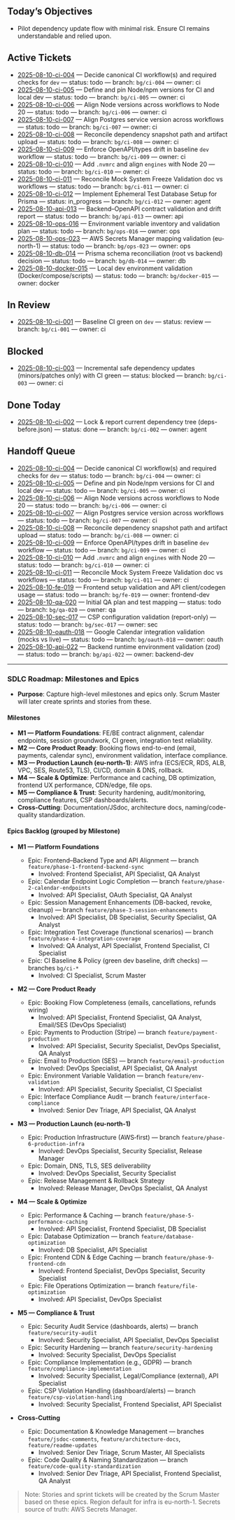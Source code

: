 ## Today’s Objectives

- Pilot dependency update flow with minimal risk. Ensure CI remains understandable and relied upon.

## Active Tickets

<!-- OPS:ACTIVE-START -->
- [2025-08-10-ci-004](./tasks/2025-08-10-ci-004.md) — Decide canonical CI workflow(s) and required checks for `dev` — status: todo — branch: `bg/ci-004` — owner: ci
- [2025-08-10-ci-005](./tasks/2025-08-10-ci-005.md) — Define and pin Node/npm versions for CI and local dev — status: todo — branch: `bg/ci-005` — owner: ci
- [2025-08-10-ci-006](./tasks/2025-08-10-ci-006.md) — Align Node versions across workflows to Node 20 — status: todo — branch: `bg/ci-006` — owner: ci
- [2025-08-10-ci-007](./tasks/2025-08-10-ci-007.md) — Align Postgres service version across workflows — status: todo — branch: `bg/ci-007` — owner: ci
- [2025-08-10-ci-008](./tasks/2025-08-10-ci-008.md) — Reconcile dependency snapshot path and artifact upload — status: todo — branch: `bg/ci-008` — owner: ci
- [2025-08-10-ci-009](./tasks/2025-08-10-ci-009.md) — Enforce OpenAPI/types drift in baseline `dev` workflow — status: todo — branch: `bg/ci-009` — owner: ci
- [2025-08-10-ci-010](./tasks/2025-08-10-ci-010.md) — Add `.nvmrc` and align `engines` with Node 20 — status: todo — branch: `bg/ci-010` — owner: ci
- [2025-08-10-ci-011](./tasks/2025-08-10-ci-011.md) — Reconcile Mock System Freeze Validation doc vs workflows — status: todo — branch: `bg/ci-011` — owner: ci
- [2025-08-10-ci-012](./tasks/2025-08-10-ci-012.md) — Implement Ephemeral Test Database Setup for Prisma — status: in_progress — branch: `bg/ci-012` — owner: agent
- [2025-08-10-api-013](./tasks/2025-08-10-api-013.md) — Backend–OpenAPI contract validation and drift report — status: todo — branch: `bg/api-013` — owner: api
- [2025-08-10-ops-016](./tasks/2025-08-10-ops-016.md) — Environment variable inventory and validation plan — status: todo — branch: `bg/ops-016` — owner: ops
- [2025-08-10-ops-023](./tasks/2025-08-10-ops-023.md) — AWS Secrets Manager mapping validation (eu-north-1) — status: todo — branch: `bg/ops-023` — owner: ops
- [2025-08-10-db-014](./tasks/2025-08-10-db-014.md) — Prisma schema reconciliation (root vs backend) decision — status: todo — branch: `bg/db-014` — owner: db
- [2025-08-10-docker-015](./tasks/2025-08-10-docker-015.md) — Local dev environment validation (Docker/compose/scripts) — status: todo — branch: `bg/docker-015` — owner: docker
<!-- OPS:ACTIVE-END -->

## In Review

<!-- OPS:REVIEW-START -->

- [2025-08-10-ci-001](./tasks/2025-08-10-ci-001.md) — Baseline CI green on `dev` — status: review — branch: `bg/ci-001` — owner: ci
<!-- OPS:REVIEW-END -->

## Blocked

<!-- OPS:BLOCKED-START -->

- [2025-08-10-ci-003](./tasks/2025-08-10-ci-003.md) — Incremental safe dependency updates (minors/patches only) with CI green — status: blocked — branch: `bg/ci-003` — owner: ci
<!-- OPS:BLOCKED-END -->

## Done Today

<!-- OPS:DONE-START -->

- [2025-08-10-ci-002](./tasks/2025-08-10-ci-002.md) — Lock & report current dependency tree (deps-before.json) — status: done — branch: `bg/ci-002` — owner: agent
<!-- OPS:DONE-END -->

## Handoff Queue

<!-- OPS:HANDOFF-START -->

- [2025-08-10-ci-004](./tasks/2025-08-10-ci-004.md) — Decide canonical CI workflow(s) and required checks for `dev` — status: todo — branch: `bg/ci-004` — owner: ci
- [2025-08-10-ci-005](./tasks/2025-08-10-ci-005.md) — Define and pin Node/npm versions for CI and local dev — status: todo — branch: `bg/ci-005` — owner: ci
- [2025-08-10-ci-006](./tasks/2025-08-10-ci-006.md) — Align Node versions across workflows to Node 20 — status: todo — branch: `bg/ci-006` — owner: ci
- [2025-08-10-ci-007](./tasks/2025-08-10-ci-007.md) — Align Postgres service version across workflows — status: todo — branch: `bg/ci-007` — owner: ci
- [2025-08-10-ci-008](./tasks/2025-08-10-ci-008.md) — Reconcile dependency snapshot path and artifact upload — status: todo — branch: `bg/ci-008` — owner: ci
- [2025-08-10-ci-009](./tasks/2025-08-10-ci-009.md) — Enforce OpenAPI/types drift in baseline `dev` workflow — status: todo — branch: `bg/ci-009` — owner: ci
- [2025-08-10-ci-010](./tasks/2025-08-10-ci-010.md) — Add `.nvmrc` and align `engines` with Node 20 — status: todo — branch: `bg/ci-010` — owner: ci
- [2025-08-10-ci-011](./tasks/2025-08-10-ci-011.md) — Reconcile Mock System Freeze Validation doc vs workflows — status: todo — branch: `bg/ci-011` — owner: ci
- [2025-08-10-fe-019](./tasks/2025-08-10-fe-019.md) — Frontend setup validation and API client/codegen usage — status: todo — branch: `bg/fe-019` — owner: frontend-dev
- [2025-08-10-qa-020](./tasks/2025-08-10-qa-020.md) — Initial QA plan and test mapping — status: todo — branch: `bg/qa-020` — owner: qa
- [2025-08-10-sec-017](./tasks/2025-08-10-sec-017.md) — CSP configuration validation (report-only) — status: todo — branch: `bg/sec-017` — owner: sec
- [2025-08-10-oauth-018](./tasks/2025-08-10-oauth-018.md) — Google Calendar integration validation (mocks vs live) — status: todo — branch: `bg/oauth-018` — owner: oauth
- [2025-08-10-api-022](./tasks/2025-08-10-api-022.md) — Backend runtime environment validation (zod) — status: todo — branch: `bg/api-022` — owner: backend-dev
<!-- OPS:HANDOFF-END -->

---

### SDLC Roadmap: Milestones and Epics

- **Purpose**: Capture high-level milestones and epics only. Scrum Master will later create sprints and stories from these.

#### Milestones
- **M1 — Platform Foundations**: FE/BE contract alignment, calendar endpoints, session groundwork, CI green, integration test reliability.
- **M2 — Core Product Ready**: Booking flows end-to-end (email, payments, calendar sync), environment validation, interface compliance.
- **M3 — Production Launch (eu-north-1)**: AWS infra (ECS/ECR, RDS, ALB, VPC, SES, Route53, TLS), CI/CD, domain & DNS, rollback.
- **M4 — Scale & Optimize**: Performance and caching, DB optimization, frontend UX performance, CDN/edge, file ops.
- **M5 — Compliance & Trust**: Security hardening, audit/monitoring, compliance features, CSP dashboards/alerts.
- **Cross‑Cutting**: Documentation/JSdoc, architecture docs, naming/code-quality standardization.

#### Epics Backlog (grouped by Milestone)

- **M1 — Platform Foundations**
  - Epic: Frontend–Backend Type and API Alignment — branch `feature/phase-1-frontend-backend-sync`
    - Involved: Frontend Specialist, API Specialist, QA Analyst
  - Epic: Calendar Endpoint Logic Completion — branch `feature/phase-2-calendar-endpoints`
    - Involved: API Specialist, OAuth Specialist, QA Analyst
  - Epic: Session Management Enhancements (DB-backed, revoke, cleanup) — branch `feature/phase-3-session-enhancements`
    - Involved: API Specialist, DB Specialist, Security Specialist, QA Analyst
  - Epic: Integration Test Coverage (functional scenarios) — branch `feature/phase-4-integration-coverage`
    - Involved: QA Analyst, API Specialist, Frontend Specialist, CI Specialist
  - Epic: CI Baseline & Policy (green dev baseline, drift checks) — branches `bg/ci-*`
    - Involved: CI Specialist, Scrum Master

- **M2 — Core Product Ready**
  - Epic: Booking Flow Completeness (emails, cancellations, refunds wiring)
    - Involved: API Specialist, Frontend Specialist, QA Analyst, Email/SES (DevOps Specialist)
  - Epic: Payments to Production (Stripe) — branch `feature/payment-production`
    - Involved: API Specialist, Security Specialist, DevOps Specialist, QA Analyst
  - Epic: Email to Production (SES) — branch `feature/email-production`
    - Involved: DevOps Specialist, API Specialist, QA Analyst
  - Epic: Environment Variable Validation — branch `feature/env-validation`
    - Involved: API Specialist, Security Specialist, CI Specialist
  - Epic: Interface Compliance Audit — branch `feature/interface-compliance`
    - Involved: Senior Dev Triage, API Specialist, QA Analyst

- **M3 — Production Launch (eu-north-1)**
  - Epic: Production Infrastructure (AWS‑first) — branch `feature/phase-6-production-infra`
    - Involved: DevOps Specialist, Security Specialist, Release Manager
  - Epic: Domain, DNS, TLS, SES deliverability
    - Involved: DevOps Specialist, Security Specialist
  - Epic: Release Management & Rollback Strategy
    - Involved: Release Manager, DevOps Specialist, QA Analyst

- **M4 — Scale & Optimize**
  - Epic: Performance & Caching — branch `feature/phase-5-performance-caching`
    - Involved: API Specialist, Frontend Specialist, DB Specialist
  - Epic: Database Optimization — branch `feature/database-optimization`
    - Involved: DB Specialist, API Specialist
  - Epic: Frontend CDN & Edge Caching — branch `feature/phase-9-frontend-cdn`
    - Involved: Frontend Specialist, DevOps Specialist, Security Specialist
  - Epic: File Operations Optimization — branch `feature/file-optimization`
    - Involved: API Specialist, DevOps Specialist

- **M5 — Compliance & Trust**
  - Epic: Security Audit Service (dashboards, alerts) — branch `feature/security-audit`
    - Involved: Security Specialist, API Specialist, DevOps Specialist
  - Epic: Security Hardening — branch `feature/security-hardening`
    - Involved: Security Specialist, DevOps Specialist
  - Epic: Compliance Implementation (e.g., GDPR) — branch `feature/compliance-implementation`
    - Involved: Security Specialist, Legal/Compliance (external), API Specialist
  - Epic: CSP Violation Handling (dashboard/alerts) — branch `feature/csp-violation-handling`
    - Involved: Security Specialist, Frontend Specialist, API Specialist

- **Cross‑Cutting**
  - Epic: Documentation & Knowledge Management — branches `feature/jsdoc-comments`, `feature/architecture-docs`, `feature/readme-updates`
    - Involved: Senior Dev Triage, Scrum Master, All Specialists
  - Epic: Code Quality & Naming Standardization — branch `feature/code-quality-standardization`
    - Involved: Senior Dev Triage, API Specialist, Frontend Specialist, QA Analyst

> Note: Stories and sprint tickets will be created by the Scrum Master based on these epics. Region default for infra is eu-north-1. Secrets source of truth: AWS Secrets Manager.
